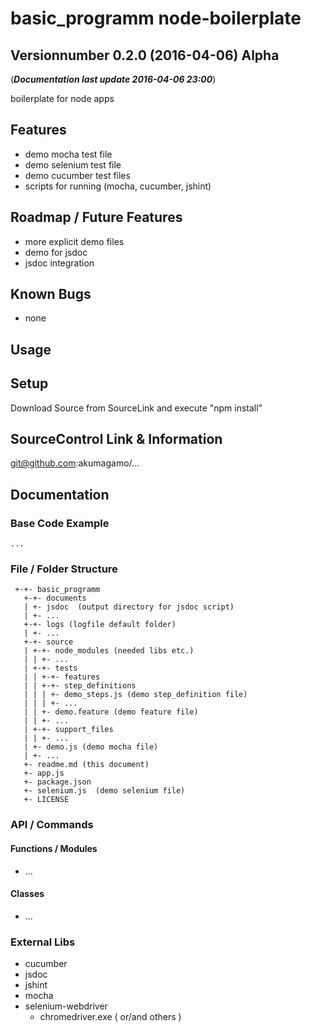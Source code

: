 # basic_programm node-boilerplate
## Versionnumber 0.2.0 (2016-04-06) Alpha
(***Documentation last update 2016-04-06 23:00***)  

boilerplate for node apps

## Features
* demo mocha test file
* demo selenium test file
* demo cucumber test files
* scripts for running (mocha, cucumber, jshint)

## Roadmap / Future Features
* more explicit demo files
* demo for jsdoc
* jsdoc integration

## Known Bugs
* none

## Usage

## Setup
Download Source from SourceLink and execute "npm install"

## SourceControl Link & Information
git@github.com:akumagamo/...

## Documentation

### Base Code Example
	...

### File / Folder Structure

     +-+- basic_programm
       +-+- documents
       | +- jsdoc  (output directory for jsdoc script)
       | +- ...
       +-+- logs (logfile default folder)
       | +- ...
       +-+- source
       | +-+- node_modules (needed libs etc.)
       | | +- ...
       | +-+- tests
       | | +-+- features
       | | +-+- step_definitions
       | | | +- demo_steps.js (demo step_definition file)
       | | | +- ...
       | | +- demo.feature (demo feature file)
	   | | +- ...
       | +-+- support_files
       | | +- ...
	   | +- demo.js (demo mocha file)
       | +- ...
       +- readme.md (this document)
       +- app.js 
       +- package.json
       +- selenium.js  (demo selenium file)
       +- LICENSE

### API / Commands

#### Functions / Modules
* ...

#### Classes
* ...

### External Libs
* cucumber
* jsdoc
* jshint 
* mocha
* selenium-webdriver
    * chromedriver.exe ( or/and others )